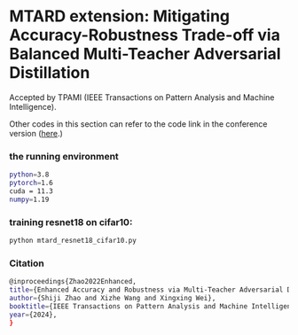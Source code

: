 # MTARD extension: Mitigating Accuracy-Robustness Trade-off via Balanced Multi-Teacher Adversarial Distillation

Accepted by TPAMI (IEEE Transactions on Pattern Analysis and Machine Intelligence).

Other codes in this section can refer to the code link in the conference version ([here](https://github.com/zhaoshiji123/MTARD).)

### the running environment

```bash
python=3.8 
pytorch=1.6
cuda = 11.3
numpy=1.19
```

### training resnet18 on cifar10:

```bash
python mtard_resnet18_cifar10.py
```



### Citation

```bash
@inproceedings{Zhao2022Enhanced,
title={Enhanced Accuracy and Robustness via Multi-Teacher Adversarial Distillation},
author={Shiji Zhao and Xizhe Wang and Xingxing Wei},
booktitle={IEEE Transactions on Pattern Analysis and Machine Intelligence},
year={2024},
}
```
